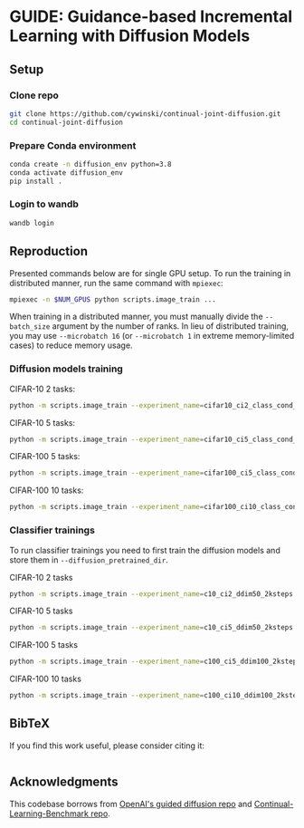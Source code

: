# GUIDE: Guidance-based Incremental Learning with Diffusion Models
## Setup
###  Clone repo
```bash
git clone https://github.com/cywinski/continual-joint-diffusion.git
cd continual-joint-diffusion
```

### Prepare Conda environment
```bash
conda create -n diffusion_env python=3.8
conda activate diffusion_env
pip install .
```

### Login to wandb
```bash
wandb login
```

## Reproduction
Presented commands below are for single GPU setup. To run the training in distributed manner, run the same command with `mpiexec`:
```bash
mpiexec -n $NUM_GPUS python scripts.image_train ...
```
When training in a distributed manner, you must manually divide the `--batch_size` argument by the number of ranks. In lieu of distributed training, you may use `--microbatch 16` (or `--microbatch 1` in extreme memory-limited cases) to reduce memory usage.

### Diffusion models training

CIFAR-10 2 tasks:

```bash
python -m scripts.image_train --experiment_name=cifar10_ci2_class_cond_diffusion_100k --batch_size=256 --num_steps=100000 --dataset=CIFAR10 --num_tasks=2 --save_interval=100000 --gr_n_generated_examples_per_task=25000 --scale_classes_loss=False --grc_equal_n_examples_per_class=True --first_task_num_steps=100000 --seed=0 --timestep_respacing=1000 --use_ddim=False --plot_interval=50000 --log_interval=5000 --diffusion_steps_validation=1000 --cl_method=generative_replay --train_noised_classifier=False --train_with_disjoint_classifier=False --embedding_kind=concat_time_1hot --skip_validation=True --class_cond=True --num_res_blocks=3 --train_aug=True --classifier_augmentation=False
```

CIFAR-10 5 tasks:
```bash
python -m scripts.image_train --experiment_name=cifar10_ci5_class_cond_diffusion_50k --batch_size=256 --num_steps=50000 --dataset=CIFAR10 --num_tasks=5 --save_interval=50000 --gr_n_generated_examples_per_task=10000 --scale_classes_loss=False --grc_equal_n_examples_per_class=True --first_task_num_steps=100000 --seed=0 --timestep_respacing=1000 --use_ddim=False --plot_interval=50000 --log_interval=5000 --diffusion_steps_validation=1000 --cl_method=generative_replay --train_noised_classifier=False --train_with_disjoint_classifier=False --embedding_kind=concat_time_1hot --skip_validation=True --class_cond=True --num_res_blocks=3 --train_aug=True --classifier_augmentation=False
```

CIFAR-100 5 tasks:
```bash
python -m scripts.image_train --experiment_name=cifar100_ci5_class_cond_diffusion_50k --batch_size=256 --num_steps=50000 --dataset=CIFAR100 --num_tasks=5 --save_interval=50000 --gr_n_generated_examples_per_task=10000 --scale_classes_loss=False  --grc_equal_n_examples_per_class=True --first_task_num_steps=100000 --seed=0 --timestep_respacing=1000 --use_ddim=False --plot_interval=50000 --log_interval=5000 --diffusion_steps_validation=1000 --cl_method=generative_replay --train_noised_classifier=False --train_with_disjoint_classifier=False --embedding_kind=concat_time_1hot --skip_validation=True --class_cond=True --num_res_blocks=3 --train_aug=True --classifier_augmentation=False
```

CIFAR-100 10 tasks:
```bash
python -m scripts.image_train --experiment_name=cifar100_ci10_class_cond_diffusion_100k --batch_size=256 --num_steps=100000 --dataset=CIFAR100 --num_tasks=10 --save_interval=100000 --gr_n_generated_examples_per_task=5000 --scale_classes_loss=False  --grc_equal_n_examples_per_class=True --first_task_num_steps=100000 --seed=0 --timestep_respacing=1000 --use_ddim=False --plot_interval=50000 --log_interval=5000 --diffusion_steps_validation=1000 --cl_method=generative_replay --train_noised_classifier=False --train_with_disjoint_classifier=False --embedding_kind=concat_time_1hot --skip_validation=True --class_cond=True --num_res_blocks=3 --train_aug=True --classifier_augmentation=False
```

### Classifier trainings
To run classifier trainings you need to first train the diffusion models and store them in `--diffusion_pretrained_dir`.

CIFAR-10 2 tasks
```bash
python -m scripts.image_train --experiment_name=c10_ci2_ddim50_2ksteps --batch_size=256 --dataset=CIFAR10 --num_tasks=2 --scale_classes_loss=False --grc_equal_n_examples_per_class=True --seed=0 --timestep_respacing=ddim50 --use_ddim=True --classifier_scale_min_old=0.0 --classifier_scale_max_old=0.0 --classifier_scale_min_new=0.2 --classifier_scale_max_new=0.2 --norm_grads=False --trim_logits=True --cl_method=generative_replay_disjoint_classifier_guidance --train_with_disjoint_classifier=True --train_noised_classifier=False --use_old_grad=False --negate_old_grad=False --use_new_grad=True --guid_to_new_classes=True --embedding_kind=concat_time_1hot --class_cond=False --classifier_lr=0.01 --classifier_init_lr=0.1 --disjoint_classifier_init_num_steps=5000 --classifier_augmentation=True --disjoint_classifier_num_steps=2000 --log_interval=200 --plot_interval=10 --diffusion_pretrained_dir=<path/to/diffusion> --skip_validation=False --classifier_type=resnet
```

CIFAR-10 5 tasks
```bash
python -m scripts.image_train --experiment_name=c10_ci5_ddim50_2ksteps --batch_size=256 --dataset=CIFAR10 --num_tasks=5 --scale_classes_loss=False --grc_equal_n_examples_per_class=True --seed=0 --timestep_respacing=ddim50 --use_ddim=True --classifier_scale_min_old=0.0 --classifier_scale_max_old=0.0 --classifier_scale_min_new=0.2 --classifier_scale_max_new=0.2 --norm_grads=False --trim_logits=True --cl_method=generative_replay_disjoint_classifier_guidance --train_with_disjoint_classifier=True --train_noised_classifier=False --use_old_grad=False --negate_old_grad=True --use_new_grad=True --guid_to_new_classes=True --embedding_kind=concat_time_1hot --class_cond=False --classifier_lr=0.01 --classifier_init_lr=0.1 --disjoint_classifier_init_num_steps=5000 --classifier_augmentation=True --disjoint_classifier_num_steps=2000 --log_interval=200 --plot_interval=10 --diffusion_pretrained_dir=<path/to/diffusion> --skip_validation=False --classifier_type=resnet
```

CIFAR-100 5 tasks
```bash
python -m scripts.image_train --experiment_name=c100_ci5_ddim100_2ksteps_geninterval10 --batch_size=256 --dataset=CIFAR100 --num_tasks=5 --scale_classes_loss=False --grc_equal_n_examples_per_class=True --seed=0 --timestep_respacing=ddim100 --use_ddim=True --classifier_scale_min_old=0.0 --classifier_scale_max_old=0.0 --classifier_scale_min_new=0.2 --classifier_scale_max_new=0.2 --norm_grads=False --trim_logits=True --cl_method=generative_replay_disjoint_classifier_guidance --train_with_disjoint_classifier=True --train_noised_classifier=False --use_old_grad=False --negate_old_grad=True --use_new_grad=True --guid_to_new_classes=True --embedding_kind=concat_time_1hot --class_cond=False --classifier_lr=0.05 --classifier_init_lr=0.1 --classifier_weight_decay=5e-4 --disjoint_classifier_init_num_steps=10000 --classifier_augmentation=True --disjoint_classifier_num_steps=2000 --log_interval=500 --plot_interval=50 --diffusion_pretrained_dir=<path/to/diffusion> --skip_validation=False --classifier_type=resnet --guid_generation_interval=10
```

CIFAR-100 10 tasks
```bash
python -m scripts.image_train --experiment_name=c100_ci10_ddim100_2ksteps_geninterval10 --batch_size=256 --dataset=CIFAR100 --num_tasks=10 --scale_classes_loss=False --grc_equal_n_examples_per_class=True --seed=0 --timestep_respacing=ddim100 --use_ddim=True --classifier_scale_min_old=0.0 --classifier_scale_max_old=0.0 --classifier_scale_min_new=0.2 --classifier_scale_max_new=0.2 --norm_grads=False --trim_logits=True --cl_method=generative_replay_disjoint_classifier_guidance --train_with_disjoint_classifier=True --train_noised_classifier=False --use_old_grad=False --negate_old_grad=True --use_new_grad=True --guid_to_new_classes=True --embedding_kind=concat_time_1hot --class_cond=False --classifier_lr=0.05 --classifier_init_lr=0.1 --classifier_weight_decay=5e-4 --disjoint_classifier_init_num_steps=10000 --classifier_augmentation=True --disjoint_classifier_num_steps=2000 --log_interval=500 --plot_interval=50 --diffusion_pretrained_dir=<path/to/diffusion> --skip_validation=False --classifier_type=resnet --guid_generation_interval=10
```

## BibTeX
If you find this work useful, please consider citing it:
```bibtex

```

## Acknowledgments
This codebase borrows from [OpenAI's guided diffusion repo](https://github.com/openai/guided-diffusion) and [Continual-Learning-Benchmark repo](https://github.com/GT-RIPL/Continual-Learning-Benchmark).
